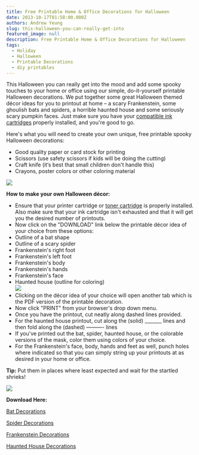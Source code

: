 ```yaml
---
title: Free Printable Home & Office Decorations for Halloween
date: 2013-10-17T01:58:00.000Z
authors: Andrew Yeung
slug: this-halloween-you-can-really-get-into
featured_image: null
description: Free Printable Home & Office Decorations for Halloween
tags:
  - Holiday
  - Halloween
  - Printable Decorations
  - diy printables
---
```


This Halloween you can really get into the mood and add some spooky touches to your home or office using our simple, do-it-yourself printable Halloween decorations. We put together some great Halloween themed décor ideas for you to printout at home – a scary Frankenstein, some ghoulish bats and spiders, a horrible haunted house and some seriously scary pumpkin faces. Just make sure you have your [compatible ink cartridges](https://www.comboink.com/) properly installed, and you're good to go.

Here's what you will need to create your own unique, free printable spooky Halloween decorations:

* Good quality paper or card stock for printing
* Scissors (use safety scissors if kids will be doing the cutting)
* Craft knife (it‘s best that small children don't handle this)
* Crayons, poster colors or other coloring material

[![](/blog/images/frankenstein.jpg)](/blog/images/frankenstein.jpg)

**How to make your own Halloween décor:**

* Ensure that your printer cartridge or [toner cartridge](https://www.comboink.com/) is properly installed. Also make sure that your ink cartridge isn't exhausted and that it will get you the desired number of printouts.
* Now click on the "DOWNLOAD" link below the printable décor idea of your choice from these options:
* Outline of a bat shape
* Outline of a scary spider
* Frankenstein's right foot
* Frankenstein's left foot
* Frankenstein's body
* Frankenstein's hands
* Frankenstein's face
* Haunted house (outline for coloring)  
[![](/blog/images/haunted.png)](/blog/images/haunted.png)
* Clicking on the décor idea of your choice will open another tab which is the PDF version of the printable decoration.
* Now click "PRINT" from your browser's drop down menu.
* Once you have the printout, cut neatly along dashed lines provided.
* For the haunted house printout, cut along the (solid) \_\_\_\_\_\_\_ lines and then fold along the (dashed) ———- lines
* If you've printed out the bat, spider, haunted house, or the colorable versions of the mask, color them using colors of your choice.
* For the Frankenstein's face, body, hands and feet as well, punch holes where indicated so that you can simply string up your printouts at as desired in your home or office.

**Tip:** Put them in places where least expected and wait for the startled shrieks!

[![](/blog/images/spiders.png)](/blog/images/spiders.png)

**Download Here:**

[Bat Decorations](https://www.comboink.com/download/printables/decoration-bat.pdf)

[Spider Decorations](https://www.comboink.com/download/printables/decoration-spider.pdf)

[Frankenstein Decorations](https://www.comboink.com/download/printables/frankstein.pdf)

[Haunted House Decorations](https://www.comboink.com/download/printables/haunting-house.pdf)
